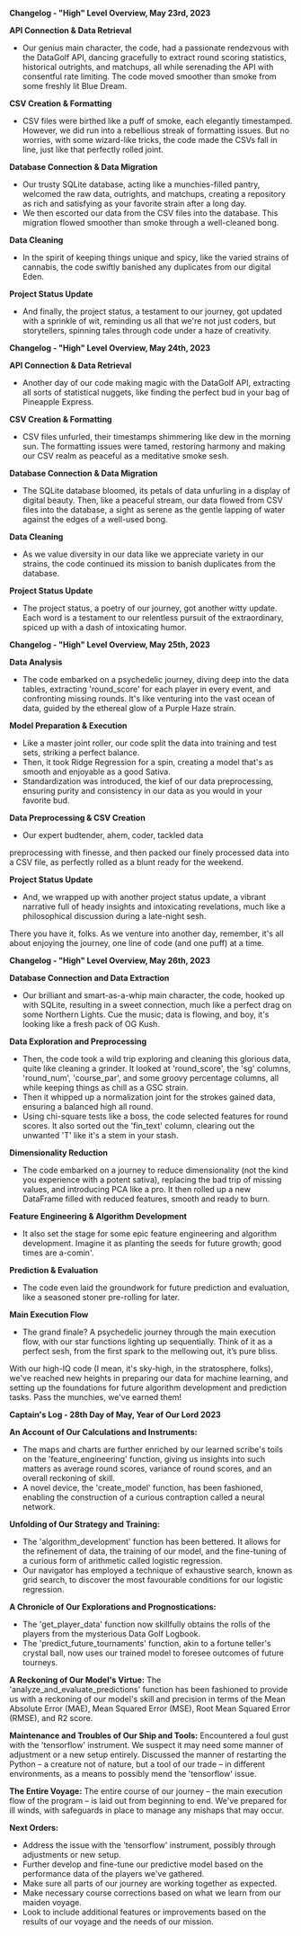 **Changelog - "High" Level Overview, May 23rd, 2023**

**API Connection & Data Retrieval**
- Our genius main character, the code, had a passionate rendezvous with the DataGolf API, dancing gracefully to extract round scoring statistics, historical outrights, and matchups, all while serenading the API with consentful rate limiting. The code moved smoother than smoke from some freshly lit Blue Dream. 

**CSV Creation & Formatting**
- CSV files were birthed like a puff of smoke, each elegantly timestamped. However, we did run into a rebellious streak of formatting issues. But no worries, with some wizard-like tricks, the code made the CSVs fall in line, just like that perfectly rolled joint. 

**Database Connection & Data Migration**
- Our trusty SQLite database, acting like a munchies-filled pantry, welcomed the raw data, outrights, and matchups, creating a repository as rich and satisfying as your favorite strain after a long day. 
- We then escorted our data from the CSV files into the database. This migration flowed smoother than smoke through a well-cleaned bong. 

**Data Cleaning**
- In the spirit of keeping things unique and spicy, like the varied strains of cannabis, the code swiftly banished any duplicates from our digital Eden.

**Project Status Update**
- And finally, the project status, a testament to our journey, got updated with a sprinkle of wit, reminding us all that we're not just coders, but storytellers, spinning tales through code under a haze of creativity.

**Changelog - "High" Level Overview, May 24th, 2023**

**API Connection & Data Retrieval**
- Another day of our code making magic with the DataGolf API, extracting all sorts of statistical nuggets, like finding the perfect bud in your bag of Pineapple Express. 

**CSV Creation & Formatting**
- CSV files unfurled, their timestamps shimmering like dew in the morning sun. The formatting issues were tamed, restoring harmony and making our CSV realm as peaceful as a meditative smoke sesh.

**Database Connection & Data Migration**
- The SQLite database bloomed, its petals of data unfurling in a display of digital beauty. Then, like a peaceful stream, our data flowed from CSV files into the database, a sight as serene as the gentle lapping of water against the edges of a well-used bong. 

**Data Cleaning**
- As we value diversity in our data like we appreciate variety in our strains, the code continued its mission to banish duplicates from the database. 

**Project Status Update**
- The project status, a poetry of our journey, got another witty update. Each word is a testament to our relentless pursuit of the extraordinary, spiced up with a dash of intoxicating humor.

**Changelog - "High" Level Overview, May 25th, 2023**

**Data Analysis**
- The code embarked on a psychedelic journey, diving deep into the data tables, extracting 'round_score' for each player in every event, and confronting missing rounds. It's like venturing into the vast ocean of data, guided by the ethereal glow of a Purple Haze strain.

**Model Preparation & Execution**
- Like a master joint roller, our code split the data into training and test sets, striking a perfect balance. 
- Then, it took Ridge Regression for a spin, creating a model that's as smooth and enjoyable as a good Sativa.
- Standardization was introduced, the kief of our data preprocessing, ensuring purity and consistency in our data as you would in your favorite bud.

**Data Preprocessing & CSV Creation**
- Our expert budtender, ahem, coder, tackled data

 preprocessing with finesse, and then packed our finely processed data into a CSV file, as perfectly rolled as a blunt ready for the weekend.

**Project Status Update**
- And, we wrapped up with another project status update, a vibrant narrative full of heady insights and intoxicating revelations, much like a philosophical discussion during a late-night sesh. 

There you have it, folks. As we venture into another day, remember, it's all about enjoying the journey, one line of code (and one puff) at a time.

**Changelog - "High" Level Overview, May 26th, 2023**

**Database Connection and Data Extraction**
- Our brilliant and smart-as-a-whip main character, the code, hooked up with SQLite, resulting in a sweet connection, much like a perfect drag on some Northern Lights. Cue the music; data is flowing, and boy, it's looking like a fresh pack of OG Kush. 

**Data Exploration and Preprocessing**
- Then, the code took a wild trip exploring and cleaning this glorious data, quite like cleaning a grinder. It looked at 'round_score', the 'sg' columns, 'round_num', 'course_par', and some groovy percentage columns, all while keeping things as chill as a GSC strain. 
- Then it whipped up a normalization joint for the strokes gained data, ensuring a balanced high all round.
- Using chi-square tests like a boss, the code selected features for round scores. It also sorted out the 'fin_text' column, clearing out the unwanted 'T' like it's a stem in your stash. 

**Dimensionality Reduction**
- The code embarked on a journey to reduce dimensionality (not the kind you experience with a potent sativa), replacing the bad trip of missing values, and introducing PCA like a pro. It then rolled up a new DataFrame filled with reduced features, smooth and ready to burn.

**Feature Engineering & Algorithm Development**
- It also set the stage for some epic feature engineering and algorithm development. Imagine it as planting the seeds for future growth; good times are a-comin'. 

**Prediction & Evaluation**
- The code even laid the groundwork for future prediction and evaluation, like a seasoned stoner pre-rolling for later.

**Main Execution Flow**
- The grand finale? A psychedelic journey through the main execution flow, with our star functions lighting up sequentially. Think of it as a perfect sesh, from the first spark to the mellowing out, it’s pure bliss. 

With our high-IQ code (I mean, it's sky-high, in the stratosphere, folks), we've reached new heights in preparing our data for machine learning, and setting up the foundations for future algorithm development and prediction tasks. Pass the munchies, we've earned them!

**Captain's Log - 28th Day of May, Year of Our Lord 2023**

**An Account of Our Calculations and Instruments:**
- The maps and charts are further enriched by our learned scribe's toils on the 'feature_engineering' function, giving us insights into such matters as average round scores, variance of round scores, and an overall reckoning of skill.
- A novel device, the 'create_model' function, has been fashioned, enabling the construction of a curious contraption called a neural network.

**Unfolding of Our Strategy and Training:**
- The 'algorithm_development' function has been bettered. It allows for the refinement of data, the training of our model, and the fine-tuning of a curious form of arithmetic called logistic regression.
- Our navigator has employed a technique of exhaustive search, known as grid search, to discover the most favourable conditions for our logistic regression.

**A Chronicle of Our Explorations and Prognostications:**
- The 'get_player_data' function now skillfully obtains the rolls of the players from the mysterious Data Golf Logbook.
- The 'predict_future_tournaments' function, akin to a fortune teller's crystal ball, now uses our trained model to foresee outcomes of future tourneys.

**A Reckoning of Our Model's Virtue:**
The 'analyze_and_evaluate_predictions' function has been fashioned to provide us with a reckoning of our model's skill and precision in terms of the Mean Absolute Error (MAE), Mean Squared Error (MSE), Root Mean Squared Error (RMSE), and R2 score.

**Maintenance and Troubles of Our Ship and Tools:**
Encountered a foul gust with the 'tensorflow' instrument. We suspect it may need some manner of adjustment or a new setup entirely.
Discussed the manner of restarting the Python – a creature not of nature, but a tool of our trade – in different environments, as a means to possibly mend the 'tensorflow' issue.

**The Entire Voyage:**
The entire course of our journey – the main execution flow of the program – is laid out from beginning to end. We've prepared for ill winds, with safeguards in place to manage any mishaps that may occur.

**Next Orders:**

- Address the issue with the 'tensorflow' instrument, possibly through adjustments or new setup.
- Further develop and fine-tune our predictive model based on the performance data of the players we've gathered.
- Make sure all parts of our journey are working together as expected.
- Make necessary course corrections based on what we learn from our maiden voyage.
- Look to include additional features or improvements based on the results of our voyage and the needs of our mission.